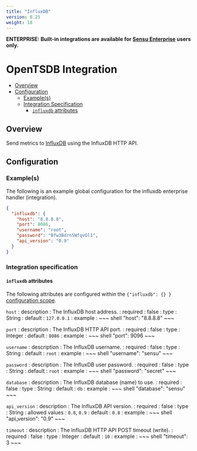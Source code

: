 ```yaml
---
title: "InfluxDB"
version: 0.25
weight: 18
---
```


**ENTERPRISE: Built-in integrations are available for [Sensu Enterprise][1]
users only.**

# OpenTSDB Integration

- [Overview](#overview)
- [Configuration](#configuration)
  - [Example(s)](#examples)
  - [Integration Specification](#integration-specification)
    - [`influxdb` attributes](#influxdb-attributes)

## Overview

Send metrics to [InfluxDB][2] using the InfluxDB HTTP API.

## Configuration

### Example(s)

The following is an example global configuration for the influxdb enterprise
handler (integration).

~~~ json
{
  "influxdb": {
    "host": "8.8.8.8",
    "port": 8086,
    "username": "root",
    "password": "Bfw3Bdrn5WfqvOl1",
    "api_version": "0.9"
  }
}
~~~

### Integration specification

#### `influxdb` attributes

The following attributes are configured within the `{"influxdb": {} }`
[configuration scope][3].

`host`
: description
  : The InfluxDB host address.
: required
  : false
: type
  : String
: default
  : `127.0.0.1`
: example
  : ~~~ shell
    "host": "8.8.8.8"
    ~~~

`port`
: description
  : The InfluxDB HTTP API port.
: required
  : false
: type
  : Integer
: default
  : `8086`
: example
  : ~~~ shell
    "port": 9096
    ~~~

`username`
: description
  : The InfluxDB username.
: required
  : false
: type
  : String
: default
  : `root`
: example
  : ~~~ shell
    "username": "sensu"
    ~~~

`password`
: description
  : The InfluxDB user password.
: required
  : false
: type
  : String
: default
  : `root`
: example
  : ~~~ shell
    "password": "secret"
    ~~~

`database`
: description
  : The InfluxDB database (name) to use.
: required
  : false
: type
  : String
: default
  : `db`
: example
  : ~~~ shell
    "database": "sensu"
    ~~~

`api_version`
: description
  : The InfluxDB API version.
: required
  : false
: type
  : String
: allowed values
  : `0.8`, `0.9`
: default
  : `0.8`
: example
  : ~~~ shell
    "api_version": "0.9"
    ~~~

`timeout`
: description
  : The InfluxDB HTTP API POST timeout (write).
: required
  : false
: type
  : Integer
: default
  : `10`
: example
  : ~~~ shell
    "timeout": 3
    ~~~


[1]:  /enterprise
[2]:  https://influxdata.com?ref=sensu-enterprise
[3]:  ../../reference/configuration.html#configuration-scopes
